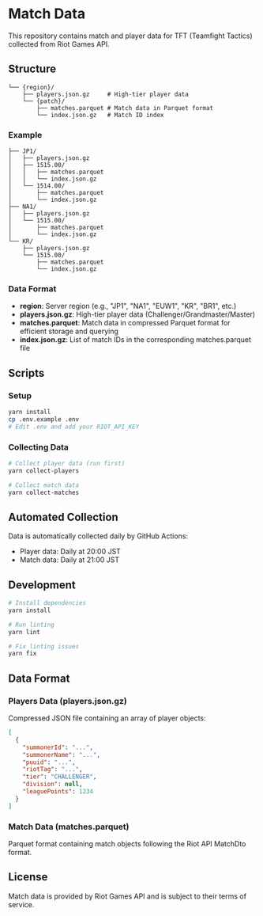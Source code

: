 # Match Data

This repository contains match and player data for TFT (Teamfight Tactics) collected from Riot Games API.

## Structure

```
└── {region}/
    ├── players.json.gz     # High-tier player data
    └── {patch}/
        ├── matches.parquet # Match data in Parquet format
        └── index.json.gz   # Match ID index
```

### Example

```
├── JP1/
│   ├── players.json.gz
│   ├── 1515.00/
│   │   ├── matches.parquet
│   │   └── index.json.gz
│   └── 1514.00/
│       ├── matches.parquet
│       └── index.json.gz
├── NA1/
│   ├── players.json.gz
│   └── 1515.00/
│       ├── matches.parquet
│       └── index.json.gz
└── KR/
    ├── players.json.gz
    └── 1515.00/
        ├── matches.parquet
        └── index.json.gz
```

### Data Format

- **region**: Server region (e.g., "JP1", "NA1", "EUW1", "KR", "BR1", etc.)
- **players.json.gz**: High-tier player data (Challenger/Grandmaster/Master)
- **matches.parquet**: Match data in compressed Parquet format for efficient storage and querying
- **index.json.gz**: List of match IDs in the corresponding matches.parquet file

## Scripts

### Setup

```bash
yarn install
cp .env.example .env
# Edit .env and add your RIOT_API_KEY
```

### Collecting Data

```bash
# Collect player data (run first)
yarn collect-players

# Collect match data
yarn collect-matches
```

## Automated Collection

Data is automatically collected daily by GitHub Actions:

- Player data: Daily at 20:00 JST
- Match data: Daily at 21:00 JST

## Development

```bash
# Install dependencies
yarn install

# Run linting
yarn lint

# Fix linting issues
yarn fix
```

## Data Format

### Players Data (players.json.gz)

Compressed JSON file containing an array of player objects:

```json
[
  {
    "summonerId": "...",
    "summonerName": "...",
    "puuid": "...",
    "riotTag": "...",
    "tier": "CHALLENGER",
    "division": null,
    "leaguePoints": 1234
  }
]
```

### Match Data (matches.parquet)

Parquet format containing match objects following the Riot API MatchDto format.

## License

Match data is provided by Riot Games API and is subject to their terms of service.
